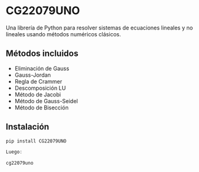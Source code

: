 # CG22079UNO

Una librería de Python para resolver sistemas de ecuaciones lineales y no lineales usando métodos numéricos clásicos.

## Métodos incluidos

- Eliminación de Gauss
- Gauss-Jordan
- Regla de Crammer
- Descomposición LU
- Método de Jacobi
- Método de Gauss-Seidel
- Método de Bisección

## Instalación

```PowerShell
pip install CG22079UNO

Luego:

cg22079uno

